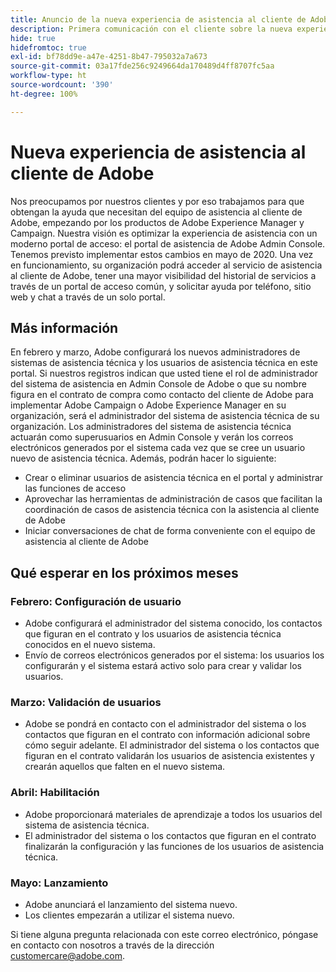 ```yaml
---
title: Anuncio de la nueva experiencia de asistencia al cliente de Adobe (anuncio anterior)
description: Primera comunicación con el cliente sobre la nueva experiencia de asistencia
hide: true
hidefromtoc: true
exl-id: bf78dd9e-a47e-4251-8b47-795032a7a673
source-git-commit: 03a17fde256c9249664da170489d4ff8707fc5aa
workflow-type: ht
source-wordcount: '390'
ht-degree: 100%

---
```


# Nueva experiencia de asistencia al cliente de Adobe

Nos preocupamos por nuestros clientes y por eso trabajamos para que obtengan la ayuda que necesitan del equipo de asistencia al cliente de Adobe, empezando por los productos de Adobe Experience Manager y Campaign. Nuestra visión es optimizar la experiencia de asistencia con un moderno portal de acceso: el portal de asistencia de Adobe Admin Console. Tenemos previsto implementar estos cambios en mayo de 2020. Una vez en funcionamiento, su organización podrá acceder al servicio de asistencia al cliente de Adobe, tener una mayor visibilidad del historial de servicios a través de un portal de acceso común, y solicitar ayuda por teléfono, sitio web y chat a través de un solo portal.

## Más información

En febrero y marzo, Adobe configurará los nuevos administradores de sistemas de asistencia técnica y los usuarios de asistencia técnica en este portal. Si nuestros registros indican que usted tiene el rol de administrador del sistema de asistencia en Admin Console de Adobe o que su nombre figura en el contrato de compra como contacto del cliente de Adobe para implementar Adobe Campaign o Adobe Experience Manager en su organización, será el administrador del sistema de asistencia técnica de su organización.
Los administradores del sistema de asistencia técnica actuarán como superusuarios en Admin Console y verán los correos electrónicos generados por el sistema cada vez que se cree un usuario nuevo de asistencia técnica. Además, podrán hacer lo siguiente:

* Crear o eliminar usuarios de asistencia técnica en el portal y administrar las funciones de acceso
* Aprovechar las herramientas de administración de casos que facilitan la coordinación de casos de asistencia técnica con la asistencia al cliente de Adobe
* Iniciar conversaciones de chat de forma conveniente con el equipo de asistencia al cliente de Adobe

## Qué esperar en los próximos meses

### Febrero: Configuración de usuario

* Adobe configurará el administrador del sistema conocido, los contactos que figuran en el contrato y los usuarios de asistencia técnica conocidos en el nuevo sistema.
* Envío de correos electrónicos generados por el sistema: los usuarios los configurarán y el sistema estará activo solo para crear y validar los usuarios.


### Marzo: Validación de usuarios

* Adobe se pondrá en contacto con el administrador del sistema o los contactos que figuran en el contrato con información adicional sobre cómo seguir adelante.
El administrador del sistema o los contactos que figuran en el contrato validarán los usuarios de asistencia existentes y crearán aquellos que falten en el nuevo sistema.

### Abril: Habilitación

* Adobe proporcionará materiales de aprendizaje a todos los usuarios del sistema de asistencia técnica.
* El administrador del sistema o los contactos que figuran en el contrato finalizarán la configuración y las funciones de los usuarios de asistencia técnica.

### Mayo: Lanzamiento

* Adobe anunciará el lanzamiento del sistema nuevo.
* Los clientes empezarán a utilizar el sistema nuevo.

Si tiene alguna pregunta relacionada con este correo electrónico, póngase en contacto con nosotros a través de la dirección [customercare@adobe.com](mailto:customercare@adobe.com).
